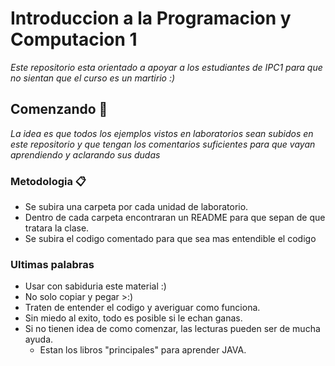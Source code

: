 # Introduccion a la Programacion y Computacion 1

_Este repositorio esta orientado a apoyar a los estudiantes de IPC1 para que no sientan que el curso es un martirio :)_

## Comenzando 🚀

_La idea es que todos los ejemplos vistos en laboratorios sean subidos en este repositorio y que tengan los comentarios suficientes para que vayan aprendiendo y aclarando sus dudas_

### Metodologia 📋

- Se subira una carpeta por cada unidad de laboratorio.
- Dentro de cada carpeta encontraran un README para que sepan de que tratara la clase.
- Se subira el codigo comentado para que sea mas entendible el codigo

### Ultimas palabras
- Usar con sabiduria este material :)
- No solo copiar y pegar >:) 
- Traten de entender el codigo y averiguar como funciona.
- Sin miedo al exito, todo es posible si le echan ganas.
- Si no tienen idea de como comenzar, las lecturas pueden ser de mucha ayuda.
	- Estan los libros "principales" para aprender JAVA.
